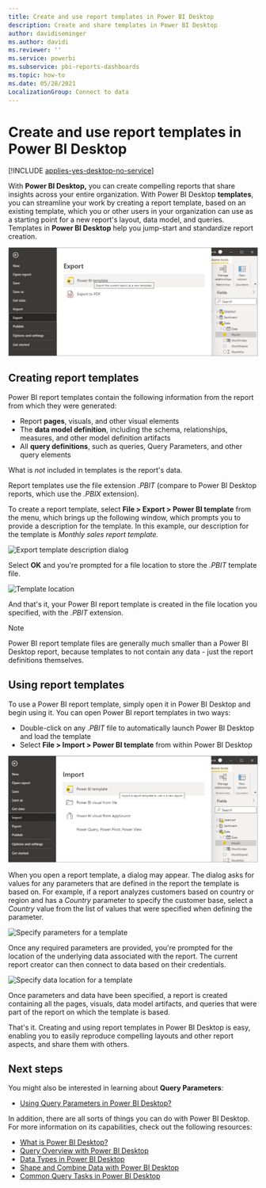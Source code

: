 ```yaml
---
title: Create and use report templates in Power BI Desktop
description: Create and share templates in Power BI Desktop
author: davidiseminger
ms.author: davidi
ms.reviewer: ''
ms.service: powerbi
ms.subservice: pbi-reports-dashboards
ms.topic: how-to
ms.date: 05/28/2021
LocalizationGroup: Connect to data
---
```

# Create and use report templates in Power BI Desktop

[!INCLUDE [applies-yes-desktop-no-service](../includes/applies-yes-desktop-no-service.md)]

With **Power BI Desktop,** you can create compelling reports that share insights across your entire organization. With Power BI Desktop **templates**, you can streamline your work by creating a report template, based on an existing template, which you or other users in your organization can use as a starting point for a new report's layout, data model, and queries. Templates in **Power BI Desktop** help you jump-start and standardize report creation.

![Export report as a template](media/desktop-templates/desktop-templates-01.png)

## Creating report templates

Power BI report templates contain the following information from the report from which they were generated:

* Report **pages**, visuals, and other visual elements
* The **data model definition**, including the schema, relationships, measures, and other model definition artifacts
* All **query definitions**, such as queries, Query Parameters, and other query elements

What is *not* included in templates is the report's data. 

Report templates use the file extension *.PBIT* (compare to Power BI Desktop reports, which use the *.PBIX* extension). 

To create a report template, select **File > Export > Power BI template** from the menu, which brings up the following window, which prompts you to provide a description for the template. In this example, our description for the template is *Monthly sales report template.*

![Export template description dialog](media/desktop-templates/desktop-templates-02.png)

Select **OK** and you're prompted for a file location to store the *.PBIT* template file.

![Template location](media/desktop-templates/desktop-templates-03.png)

And that's it, your Power BI report template is created in the file location you specified, with the *.PBIT* extension.

> [!NOTE]
> Power BI report template files are generally much smaller than a Power BI Desktop report, because templates to not contain any data - just the report definitions themselves. 

## Using report templates

To use a Power BI report template, simply open it in Power BI Desktop and begin using it. You can open Power BI report templates in two ways:

* Double-click on any .*PBIT* file to automatically launch Power BI Desktop and load the template
* Select **File > Import > Power BI template** from within Power BI Desktop

![Import a template](media/desktop-templates/desktop-templates-04.png)

When you open a report template, a dialog may appear. The dialog asks for values for any parameters that are defined in the report the template is based on. For example, if a report analyzes customers based on country or region and has a *Country* parameter to specify the customer base, select a *Country* value from the list of values that were specified when defining the parameter. 

![Specify parameters for a template](media/desktop-templates/desktop-templates-05a.png)

Once any required parameters are provided, you're prompted for the location of the underlying data associated with the report. The current report creator can then connect to data based on their credentials.

![Specify data location for a template](media/desktop-templates/desktop-templates-05.png)

Once parameters and data have been specified, a report is created containing all the pages, visuals, data model artifacts, and queries that were part of the report on which the template is based. 

That's it. Creating and using report templates in Power BI Desktop is easy, enabling you to easily reproduce compelling layouts and other report aspects, and share them with others.

## Next steps
You might also be interested in learning about **Query Parameters**:
* [Using Query Parameters in Power BI Desktop?](/power-query/power-query-query-parameters)

In addition, there are all sorts of things you can do with Power BI Desktop. For more information on its capabilities, check out the following resources:

* [What is Power BI Desktop?](../fundamentals/desktop-what-is-desktop.md)
* [Query Overview with Power BI Desktop](../transform-model/desktop-query-overview.md)
* [Data Types in Power BI Desktop](../connect-data/desktop-data-types.md)
* [Shape and Combine Data with Power BI Desktop](../connect-data/desktop-shape-and-combine-data.md)
* [Common Query Tasks in Power BI Desktop](../transform-model/desktop-common-query-tasks.md)

